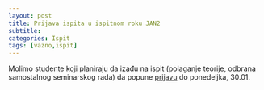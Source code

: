 ```yaml
---
layout: post
title: Prijava ispita u ispitnom roku JAN2
subtitle: 
categories: Ispit 
tags: [vazno,ispit]
---
```


Molimo studente koji planiraju da izađu na ispit (polaganje teorije, odbrana samostalnog seminarskog rada) da popune [prijavu](https://forms.gle/if7K677GqYBJeEVZ7) do ponedeljka, 30.01.
